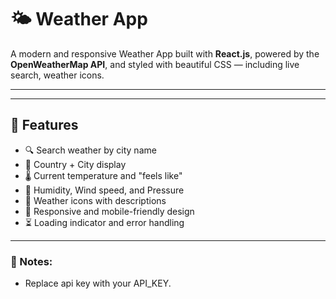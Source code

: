 # 🌤️ Weather App

A modern and responsive Weather App built with **React.js**, powered by the **OpenWeatherMap API**, and styled with beautiful CSS — including live search, weather icons.

---
---

## 🚀 Features

- 🔍 Search weather by city name
- 📍 Country + City display
- 🌡️ Current temperature and "feels like"
- 💨 Humidity, Wind speed, and Pressure
- 🌈 Weather icons with descriptions
- 📱 Responsive and mobile-friendly design
- ⏳ Loading indicator and error handling

---

### 📌 Notes:
- Replace api key with your API_KEY.
